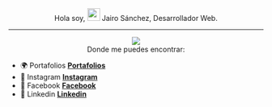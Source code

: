 <div align="center">Hola soy, <img src="https://media.giphy.com/media/du3J3cXyzhj75IOgvA/giphy.gif" width="25px"> Jairo Sánchez, Desarrollador Web.</div>
<hr>
<div align="center"><img src="https://media.giphy.com/media/26tn33aiTi1jkl6H6/giphy.gif"/></div>


<div align="center">Donde me puedes encontrar:</div>


* :earth_africa: Portafolios **[Portafolios](https://jairosanchez.es/)**
* :calling: Instagram **[Instagram](https://www.instagram.com/designyou_official/?hl=es)**
* :book: Facebook **[Facebook](https://www.facebook.com/jairosanh)**
* :blue_heart: Linkedin  **[Linkedin](https://www.linkedin.com/in/jairo-s%C3%A1nchez-64416a12b/)**
